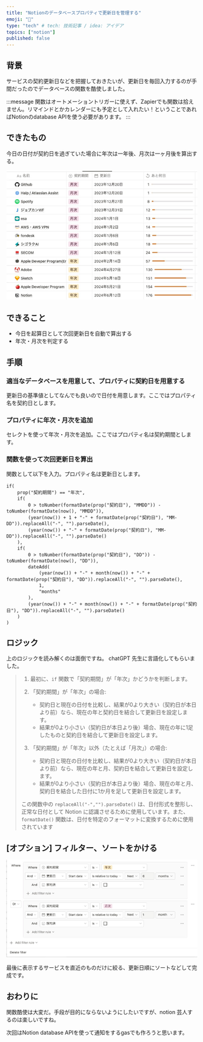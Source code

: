 ```yaml
---
title: "Notionのデータベースプロパティで更新日を管理する"
emoji: "🤖"
type: "tech" # tech: 技術記事 / idea: アイデア
topics: ["notion"]
published: false
---
```


## 背景

サービスの契約更新日などを把握しておきたいが、更新日を毎回入力するのが手間だったのでデータベースの関数を酷使しました。

:::message
関数はオートメーショントリガーに使えず、Zapierでも関数は拾えません。リマインドとかカレンダーにも予定として入れたい！ということであればNotionのdatabase APIを使う必要があります。
:::

## できたもの
今日の日付が契約日を過ぎていた場合に年次は一年後、月次は一ヶ月後を算出する。

![notion-database-renewal-date](/images/notion-automatic-renewal-date/notion-database-renewal-date.jpg)


## できること

- 今日を起算日として次回更新日を自動で算出する
- 年次・月次を判定する

## 手順

### 適当なデータベースを用意して、プロパティに契約日を用意する

更新日の基準値としてなんでも良いので日付を用意します。ここではプロパティ名を契約日とします。

### プロパティに年次・月次を追加

セレクトを使って年次・月次を追加。ここではプロパティ名は契約期間とします。

### 関数を使って次回更新日を算出

関数として以下を入力。プロパティ名は更新日とします。

```js:notion-formula
if(
    prop("契約期間") == "年次",
    if(
        0 > toNumber(formatDate(prop("契約日"), "MMDD")) - toNumber(formatDate(now(), "MMDD")),
        (year(now()) + 1 + "-" + formatDate(prop("契約日"), "MM-DD")).replaceAll("-", "").parseDate(),
        (year(now()) + "-" + formatDate(prop("契約日"), "MM-DD")).replaceAll("-", "").parseDate()
    ),
    if(
        0 > toNumber(formatDate(prop("契約日"), "DD")) - toNumber(formatDate(now(), "DD")),
        dateAdd(
            (year(now()) + "-" + month(now()) + "-" + formatDate(prop("契約日"), "DD")).replaceAll("-", "").parseDate(),
            1,
            "months"
        ),
        (year(now()) + "-" + month(now()) + "-" + formatDate(prop("契約日"), "DD")).replaceAll("-", "").parseDate()
    )
)
```

## ロジック

上のロジックを読み解くのは面倒ですね。
chatGPT 先生に言語化してもらいました。

> 1.  最初に、`if` 関数で「契約期間」が「年次」かどうかを判断します。
> 2.  「契約期間」が「年次」の場合:
>       - 契約日と現在の日付を比較し、結果が0より大きい（契約日が本日より前）なら、現在の年と契約日を結合して更新日を設定します。
>      - 結果が0より小さい（契約日が本日より後）場合、現在の年に1足したものと契約日を結合して更新日を設定します。
>
> 3.  「契約期間」が「年次」以外（たとえば「月次」）の場合:
>       - 契約日と現在の日付を比較し、結果が0より大きい（契約日が本日より前）なら、現在の年と月、契約日を結合して更新日を設定します。
>       - 結果が0より小さい（契約日が本日より後）場合、現在の年と月、契約日を結合した日付に1か月を足して更新日を設定します。
>
> この関数中の `replaceAll("-","").parseDate()` は、日付形式を整形し、正常な日付として Notion に認識させるために使用しています。また、`formatDate()` 関数は、日付を特定のフォーマットに変換するために使用されています

## [オプション] フィルター、ソートをかける
![notion-filter-sample](/images/notion-automatic-renewal-date/notion-filter-sample.jpg)

最後に表示するサービスを直近のものだけに絞る、更新日順にソートなどして完成です。

## おわりに

関数酷使は大変だ。手段が目的にならないようにしたいですが、notion 芸人するのは楽しいですね。

次回はNotion database APIを使って通知をするgasでも作ろうと思います。
